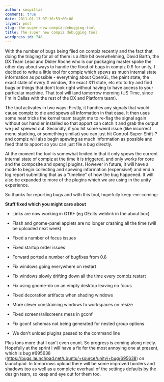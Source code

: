 ```yaml
---
author: smspillaz
comments: true
date: 2011-01-13 07:16:53+00:00
layout: post
slug: the-super-new-compiz-debugging-tool
title: The super new compiz debugging tool
wordpress_id: 748
---
```


With the number of bugs being filed on compiz recently and the fact that doing the triaging for all of them is a *little* bit overwhelming, David Barth, the DX Team Lead and Didier Roche who is our packaging master spoke the other day about ways to handle the flood of bugs in compiz 0.9 for unity, I decided to write a little tool for compiz which spews as much internal state information as possible - everything about OpenGL, the paint state, the exact state of every X window, the exact X11 state, etc etc to try and find bugs or things that don't look right without having to have access to your particular machine. That tool will land tomorrow morning (US Time, since I'm in Dallas with the rest of the DX and Platform team).

The tool activates in two ways: Firstly, it handles any signals that would cause compiz to die and spews all information in that case. It then uses some neat tricks the kernel team taught me to re-flag the signal again without our handler installed so that apport can catch it and grab the output we just spewed out. Secondly, if you hit some weird issue (like incorrect menu stacking, or something similar) you can just hit Control-Super-Shift-? and compiz will also begin spewing as much information as possible and feed that to apport so you can just file a bug directly.

At the moment the tool is somewhat limited in that it only spews the current internal state of compiz at the time it is triggered, and only works for core and the composite and opengl plugins. However in future, it will have a mode to begin collecting and spewing information (expensive!) and end a log report submitting that as a "timeline" of how the bug happened. It will also be expanded to more of the plugins which we are using in the unity experience.

So thanks for reporting bugs and with this tool, hopefully keep-em-coming:

**Stuff fixed which you might care about**



	
  * Links are now working in GTK+ (eg GEdits weblink in the about box)

	
  * Flash and gnome-panel applets are no longer crashing all the time (will be uploaded next week)

	
  * Fixed a number of focus issues

	
  * Fixed startup order issues

	
  * Forward ported a number of bugfixes from 0.8

	
  * Fix windows going everywhere on restart

	
  * Fix windows slowly drifting down all the time every compiz restart

	
  * Fix using gnome-do on an empty desktop leaving no focus

	
  * Fixed decoration artifacts when shading windows

	
  * More clever constraining windows to workspaces on resize

	
  * Fixed screens/allscreens mess in gconf

	
  * Fix gconf schemas not being generated for nested group options

	
  * We don't unload plugins passed to the command line


Plus tons more that I can't even count. So progress is coming along nicely. Hopefully at the sprint I will have a fix for the most annoying one at present, which is bug #695638 (https://bugs.launchpad.net/ubuntu/+source/unity/+bug/695638) on launchpad. In tomorrows upload there will be some improved borders and shadows too as well as a complete overhaul of the settings defaults by the design team, so keep and eye out for them too.
